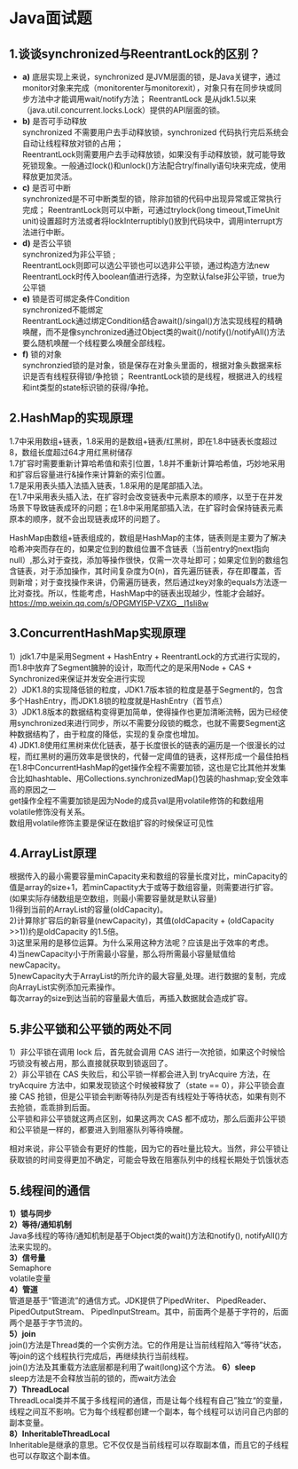 # Java面试题

## 1.谈谈synchronized与ReentrantLock的区别？

- **a)** 底层实现上来说，synchronized 是JVM层面的锁，是Java关键字，通过monitor对象来完成（monitorenter与monitorexit），对象只有在同步块或同步方法中才能调用wait/notify方法；
ReentrantLock 是从jdk1.5以来（java.util.concurrent.locks.Lock）提供的API层面的锁。
- **b)** 是否可手动释放  
synchronized 不需要用户去手动释放锁，synchronized 代码执行完后系统会自动让线程释放对锁的占用；  
ReentrantLock则需要用户去手动释放锁，如果没有手动释放锁，就可能导致死锁现象。一般通过lock()和unlock()方法配合try/finally语句块来完成，使用释放更加灵活。  
- **c)** 是否可中断  
synchronized是不可中断类型的锁，除非加锁的代码中出现异常或正常执行完成； ReentrantLock则可以中断，可通过trylock(long timeout,TimeUnit unit)设置超时方法或者将lockInterruptibly()放到代码块中，调用interrupt方法进行中断。
- **d)** 是否公平锁  
synchronized为非公平锁 ;  
ReentrantLock则即可以选公平锁也可以选非公平锁，通过构造方法new ReentrantLock时传入boolean值进行选择，为空默认false非公平锁，true为公平锁
- **e)** 锁是否可绑定条件Condition  
synchronized不能绑定  
ReentrantLock通过绑定Condition结合await()/singal()方法实现线程的精确唤醒，而不是像synchronized通过Object类的wait()/notify()/notifyAll()方法要么随机唤醒一个线程要么唤醒全部线程。
- **f)** 锁的对象  
synchronzied锁的是对象，锁是保存在对象头里面的，根据对象头数据来标识是否有线程获得锁/争抢锁；
ReentrantLock锁的是线程，根据进入的线程和int类型的state标识锁的获得/争抢。

## 2.HashMap的实现原理

1.7中采用数组+链表，1.8采用的是数组+链表/红黑树，即在1.8中链表长度超过8，数组长度超过64才用红黑树储存  
1.7扩容时需要重新计算哈希值和索引位置，1.8并不重新计算哈希值，巧妙地采用和扩容后容量进行&操作来计算新的索引位置。  
1.7是采用表头插入法插入链表，1.8采用的是尾部插入法。   
在1.7中采用表头插入法，在扩容时会改变链表中元素原本的顺序，以至于在并发场景下导致链表成环的问题；在1.8中采用尾部插入法，在扩容时会保持链表元素原本的顺序，就不会出现链表成环的问题了。  

HashMap由数组+链表组成的，数组是HashMap的主体，链表则是主要为了解决哈希冲突而存在的，如果定位到的数组位置不含链表（当前entry的next指向null）,那么对于查找，添加等操作很快，仅需一次寻址即可；如果定位到的数组包含链表，对于添加操作，其时间复杂度为O(n)，首先遍历链表，存在即覆盖，否则新增；对于查找操作来讲，仍需遍历链表，然后通过key对象的equals方法逐一比对查找。所以，性能考虑，HashMap中的链表出现越少，性能才会越好。
<https://mp.weixin.qq.com/s/OPGMYl5P-VZXG__I1sIi8w>

## 3.ConcurrentHashMap实现原理

1）jdk1.7中是采用Segment + HashEntry + ReentrantLock的方式进行实现的，而1.8中放弃了Segment臃肿的设计，取而代之的是采用Node + CAS + Synchronized来保证并发安全进行实现  
2）JDK1.8的实现降低锁的粒度，JDK1.7版本锁的粒度是基于Segment的，包含多个HashEntry，而JDK1.8锁的粒度就是HashEntry（首节点）  
3）JDK1.8版本的数据结构变得更加简单，使得操作也更加清晰流畅，因为已经使用synchronized来进行同步，所以不需要分段锁的概念，也就不需要Segment这种数据结构了，由于粒度的降低，实现的复杂度也增加。  
4) JDK1.8使用红黑树来优化链表，基于长度很长的链表的遍历是一个很漫长的过程，而红黑树的遍历效率是很快的，代替一定阈值的链表，这样形成一个最佳拍档  
在1.8中ConcurrentHashMap的get操作全程不需要加锁，这也是它比其他并发集合比如hashtable、用Collections.synchronizedMap()包装的hashmap;安全效率高的原因之一  
get操作全程不需要加锁是因为Node的成员val是用volatile修饰的和数组用volatile修饰没有关系。  
数组用volatile修饰主要是保证在数组扩容的时候保证可见性  

## 4.ArrayList原理

根据传入的最小需要容量minCapacity来和数组的容量长度对比，minCapacity的值是array的size+1，若minCapactity大于或等于数组容量，则需要进行扩容。
(如果实际存储数组是空数组，则最小需要容量就是默认容量)  
1)得到当前的ArrayList的容量(oldCapacity)。  
2)计算除扩容后的新容量(newCapacity)，其值(oldCapacity + (oldCapacity >>1))约是oldCapacity 的1.5倍。  
3)这里采用的是移位运算。为什么采用这种方法呢？应该是出于效率的考虑。  
4)当newCapacity小于所需最小容量，那么将所需最小容量赋值给newCapacity。  
5)newCapacity大于ArrayList的所允许的最大容量,处理。进行数据的复制，完成向ArrayList实例添加元素操作。  
每次array的size到达当前的容量最大值后，再插入数据就会造成扩容。  

## 5.非公平锁和公平锁的两处不同

1）非公平锁在调用 lock 后，首先就会调用 CAS 进行一次抢锁，如果这个时候恰巧锁没有被占用，那么直接就获取到锁返回了。  
2）非公平锁在 CAS 失败后，和公平锁一样都会进入到 tryAcquire 方法，在 tryAcquire 方法中，如果发现锁这个时候被释放了（state == 0），非公平锁会直接 CAS 抢锁，但是公平锁会判断等待队列是否有线程处于等待状态，如果有则不去抢锁，乖乖排到后面。  
公平锁和非公平锁就这两点区别，如果这两次 CAS 都不成功，那么后面非公平锁和公平锁是一样的，都要进入到阻塞队列等待唤醒。  
  
相对来说，非公平锁会有更好的性能，因为它的吞吐量比较大。当然，非公平锁让获取锁的时间变得更加不确定，可能会导致在阻塞队列中的线程长期处于饥饿状态

## 5.线程间的通信

**1）锁与同步**  
**2）等待/通知机制**  
Java多线程的等待/通知机制是基于Object类的wait()方法和notify(), notifyAll()方法来实现的。  
**3）信号量**  
Semaphore  
volatile变量  
**4）管道**  
管道是基于“管道流”的通信方式。JDK提供了PipedWriter、 PipedReader、 PipedOutputStream、 PipedInputStream。其中，前面两个是基于字符的，后面两个是基于字节流的。  
**5）join**  
join()方法是Thread类的一个实例方法。它的作用是让当前线程陷入“等待”状态，等join的这个线程执行完成后，再继续执行当前线程。  
join()方法及其重载方法底层都是利用了wait(long)这个方法。 
**6）sleep**  
sleep方法是不会释放当前的锁的，而wait方法会  
**7）ThreadLocal**  
ThreadLocal类并不属于多线程间的通信，而是让每个线程有自己”独立“的变量，线程之间互不影响。它为每个线程都创建一个副本，每个线程可以访问自己内部的副本变量。  
**8）InheritableThreadLocal**  
Inheritable是继承的意思。它不仅仅是当前线程可以存取副本值，而且它的子线程也可以存取这个副本值。  
